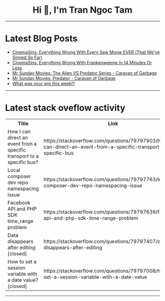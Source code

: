 <h1 align="center">Hi 👋, I'm Tran Ngoc Tam</h1>

---

# Latest Blog Posts 
<!-- BLOG-POST-LIST:START -->
- [CinemaSins: Everything Wrong With Every Saw Movie EVER &lpar;That We&#39;ve Sinned So Far&rpar;](https://dev.to/popcorn_movies/cinemasins-everything-wrong-with-every-saw-movie-ever-that-weve-sinned-so-far-4e42)
- [CinemaSins: Everything Wrong With Frankenweenie In 14 Minutes Or Less](https://dev.to/popcorn_movies/cinemasins-everything-wrong-with-frankenweenie-in-14-minutes-or-less-1985)
- [Mr Sunday Movies: The Alien VS Predator Series - Caravan of Garbage](https://dev.to/popcorn_movies/mr-sunday-movies-the-alien-vs-predator-series-caravan-of-garbage-5847)
- [Mr Sunday Movies: Predator - Caravan of Garbage](https://dev.to/popcorn_movies/mr-sunday-movies-predator-caravan-of-garbage-4g4j)
- [What was your win this week!?](https://dev.to/devteam/what-was-your-win-this-week-e76)
<!-- BLOG-POST-LIST:END -->

---

# Latest stack oveflow activity
<table>
  <tr><th>Title</th><th>Link</th></tr>
  <!-- STACKOVERFLOW:START --><tr><td>How I can direct an event from a specific transport to a specific bus?</td><td>https://stackoverflow.com/questions/79797903/how-i-can-direct-an-event-from-a-specific-transport-to-a-specific-bus</td></tr><tr><td>Local composer dev repo namespacing issue</td><td>https://stackoverflow.com/questions/79797763/local-composer-dev-repo-namespacing-issue</td></tr><tr><td>Facebook API and PHP SDK time_range problem</td><td>https://stackoverflow.com/questions/79797639/facebook-api-and-php-sdk-time-range-problem</td></tr><tr><td>Data disappears after editing [closed]</td><td>https://stackoverflow.com/questions/79797407/data-disappears-after-editing</td></tr><tr><td>How to set a session variable with a date value? [closed]</td><td>https://stackoverflow.com/questions/79797008/how-to-set-a-session-variable-with-a-date-value</td></tr><!-- STACKOVERFLOW:END -->
</table>

---


